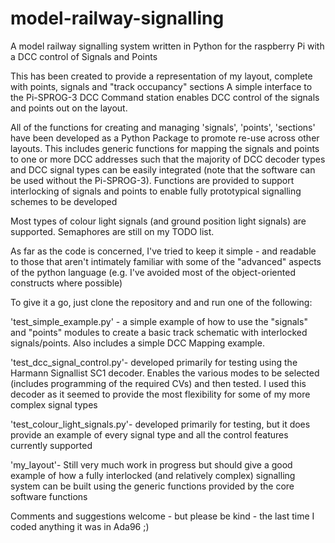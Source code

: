 # model-railway-signalling
A model railway signalling system written in Python for the raspberry Pi with a DCC control of Signals and Points

This has been created to provide a representation of my layout, complete with points, signals and "track occupancy" sections
A simple interface to the Pi-SPROG-3 DCC Command station enables DCC control of the signals and points out on the layout. 

All of the functions for creating and managing 'signals', 'points', 'sections' have been developed as a Python Package 
to promote re-use across other layouts. This includes generic functions for mapping the signals and points to one or more
DCC addresses such that the majority of DCC decoder types and DCC signal types can be easily integrated (note that the 
software can be used without the Pi-SPROG-3). Functions are provided to support interlocking of signals and points to 
enable fully prototypical signalling schemes to be developed 

Most types of colour light signals (and ground position light signals) are supported. Semaphores are still on my TODO list.

As far as the code is concerned, I've tried to keep it simple - and readable to those that aren't intimately familiar with
some of the "advanced" aspects of the python language (e.g. I've avoided most of the object-oriented constructs where possible)

To give it a go, just clone the repository and and run one of the following:

'test_simple_example.py' - a simple example of how to use the "signals" and "points" modules to create a basic track 
                           schematic with interlocked signals/points. Also includes a simple DCC Mapping example.

'test_dcc_signal_control.py'- developed primarily for testing using the Harmann Signallist SC1 decoder. Enables the various
                              modes to be selected (includes programming of the required CVs) and then tested. I used this
                               decoder as it seemed to provide the most flexibility for some of my more complex signal types

'test_colour_light_signals.py'- developed primarily for testing, but it does provide an example of every signal type and all
                                the control features currently supported

'my_layout'- Still very much work in progress but should give a good example of how a fully interlocked (and relatively
              complex) signalling system can be built using the generic functions provided by the core software functions 


Comments and suggestions welcome - but please be kind - the last time I coded anything it was in Ada96 ;)
